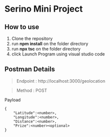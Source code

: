 # Serino Mini Project

## How to use
1. Clone the repository
2. run **npm install** on the folder directory
3. run **npx tsc** on the folder directory
4. click Launch Program using visual studio code

## Postman Details
> Endpoint : http://localhost:3000/geolocation

> Method : POST

Payload

```
{
    "Latitude":<number>,
    "Longitude":<number>,
    "Distance":<number>,
    "Prize":<number><optional>
}
```

